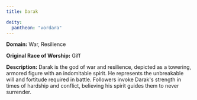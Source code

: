 ```yaml
---
title: Darak

deity: 
  pantheon: "vordara"
---
```


**Domain:** War, Resilience

**Original Race of Worship:** Giff

**Description:** Darak is the god of war and resilience, depicted as a towering, armored figure with an indomitable spirit. He represents the unbreakable will and fortitude required in battle. Followers invoke Darak's strength in times of hardship and conflict, believing his spirit guides them to never surrender.

<!--more-->


